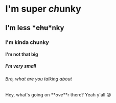 # I'm **super** *ch*unky

## I'm less *~~**chu**~~*nky

### I'm kinda chunky

#### I'm not that big

##### I'm very small

###### Bro, what are you talking about

Hey, what's going on **_ove_**r there?
Yeah y'all 😡

